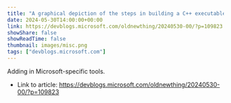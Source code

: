 ```yaml
---
title: "A graphical depiction of the steps in building a C++ executable, enhanced for classic Win32"
date: 2024-05-30T14:00:00+00:00
link: https://devblogs.microsoft.com/oldnewthing/20240530-00/?p=109823
showShare: false
showReadTime: false
thumbnail: images/misc.png
tags: ["devblogs.microsoft.com"]
---
```

Adding in Microsoft-specific tools.

- Link to article: https://devblogs.microsoft.com/oldnewthing/20240530-00/?p=109823
